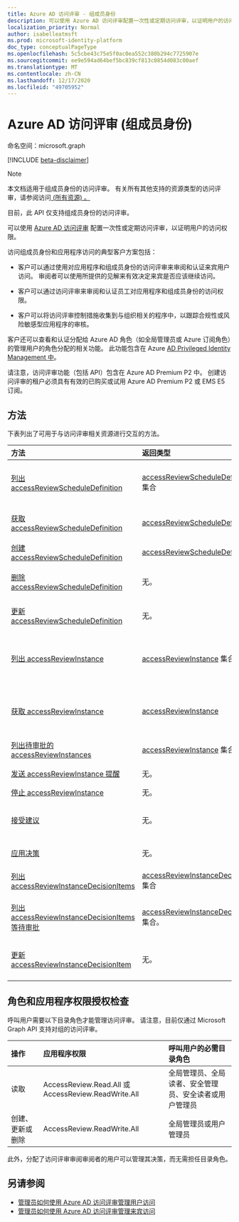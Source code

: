 ```yaml
---
title: Azure AD 访问评审 - 组成员身份
description: 可以使用 Azure AD 访问评审配置一次性或定期访问评审，以证明用户的访问权限。 本文档提供第 2 版 API。
localization_priority: Normal
author: isabelleatmsft
ms.prod: microsoft-identity-platform
doc_type: conceptualPageType
ms.openlocfilehash: 5c5cbe43c75e5f0ac0ea552c380b294c7725907e
ms.sourcegitcommit: ee9e594ad64bef5bc839cf813c0854d083c00aef
ms.translationtype: MT
ms.contentlocale: zh-CN
ms.lasthandoff: 12/17/2020
ms.locfileid: "49705952"
---
```

# <a name="azure-ad-access-reviews-group-memberships"></a>Azure AD 访问评审 (组成员身份) 

命名空间：microsoft.graph

[!INCLUDE [beta-disclaimer](../../includes/beta-disclaimer.md)]

>[!NOTE]
>本文档适用于组成员身份的访问评审。 有关所有其他支持的资源类型的访问评审，请参阅访问[ (所有资源) 。 ](accessreviews-root.md)
>
>目前，此 API 仅支持组成员身份的访问评审。

可以使用 [Azure AD 访问评审](/azure/active-directory/active-directory-azure-ad-controls-access-reviews-overview) 配置一次性或定期访问评审，以证明用户的访问权限。

访问组成员身份和应用程序访问的典型客户方案包括：

- 客户可以通过使用对应用程序和组成员身份的访问评审来审阅和认证来宾用户访问。 审阅者可以使用所提供的见解来有效决定来宾是否应该继续访问。

- 客户可以通过访问评审来审阅和认证员工对应用程序和组成员身份的访问权限。

- 客户可以将访问评审控制措施收集到与组织相关的程序中，以跟踪合规性或风险敏感型应用程序的审核。

客户还可以查看和认证分配给 Azure AD 角色（如全局管理员或 Azure 订阅角色）的管理用户的角色分配的相关功能。  此功能包含在 Azure [AD Privileged Identity Management 中](privilegedidentitymanagement-root.md)。

请注意，访问评审功能（包括 API）包含在 Azure AD Premium P2 中。  创建访问评审的租户必须具有有效的已购买或试用 Azure AD Premium P2 或 EMS E5 订阅。


## <a name="methods"></a>方法

下表列出了可用于与访问评审相关资源进行交互的方法。

| 方法           | 返回类型    |说明|
|:---------------|:--------|:----------|
|[列出 accessReviewScheduleDefinition](../api/accessreviewscheduledefinition-list.md) | [accessReviewScheduleDefinition](accessreviewscheduledefinition.md) 集合 | 列出每个 `accessReviewScheduleDefinition` 。 在一览 `accessReviewInstance` 中不包含关联的实例。 |
|[获取 accessReviewScheduleDefinition](../api/accessreviewscheduledefinition-get.md) | [accessReviewScheduleDefinition](accessreviewscheduledefinition.md) | 获取 `accessReviewScheduleDefinition` 具有指定 ID 的 an。 |
|[创建 accessReviewScheduleDefinition](../api/accessreviewscheduledefinition-create.md) | [accessReviewScheduleDefinition](accessreviewscheduledefinition.md) | 新建 `accessReviewScheduleDefinition`。 |
|[删除 accessReviewScheduleDefinition](../api/accessreviewscheduledefinition-delete.md) | 无。 | 删除 `accessReviewScheduleDefinition` 具有指定 ID 的项。 |
|[更新 accessReviewScheduleDefinition](../api/accessreviewscheduledefinition-update.md) | 无。 | 更新具有指定 `accessReviewScheduleDefinition` ID 的属性。 |
|[列出 accessReviewInstance](../api/accessreviewinstance-list.md) | [accessReviewInstance](accessreviewinstance.md) 集合 | 列出 `accessReviewInstance` 每个特定 `accessReviewScheduleDefinition` 。 在一览 `accessReviewInstanceDecisionItem` 中不包含关联的内容。 |
|[获取 accessReviewInstance](../api/accessreviewinstance-get.md) | [accessReviewInstance](accessreviewinstance.md) | 返回 `accessReviewInstance` 。 `accessReviewScheduleDefinition` 对象中不包括关联的 `accessReviewInstanceDecisionItem` s。 |
|[列出待审批的 accessReviewInstances](../api/accessreviewinstance-pendingaccessreviewinstances.md) | [accessReviewInstance](accessreviewinstance.md) 集合。 | 获取 `accessReviewInstance` 分配给呼叫用户的所有权限。 |
|[发送 accessReviewInstance 提醒](../api/accessreviewinstance-sendreminder.md) | 无。 | 向审阅者发送提醒 `accessReviewInstance` 。 |
|[停止 accessReviewInstance](../api/accessreviewinstance-stop.md) | 无。 | 手动停止 `accessReviewInstance` 。 |
|[接受建议](../api/accessreviewinstance-acceptrecommendations.md) | 无。 | 允许调用用户接受针对他们作为特定审阅者的每个 NotReviewed `accessReviewInstanceDecisionItem` 的决策建议 `accessReviewInstance` 。 |
|[应用决策](../api/accessreviewinstance-applydecisions.md) | 无。 | 手动对一个 应用决策 `accessReviewInstance` 。 |
|[列出 accessReviewInstanceDecisionItems](../api/accessreviewinstancedecisionitem-list.md) | [accessReviewInstanceDecisionItem](accessreviewinstancedecisionitem.md) 集合 | 列出 `accessReviewInstanceDecisionItem` 每个特定 `accessReviewInstance` 。 |
|[列出 accessReviewInstanceDecisionItems 等待审批](../api/accessreviewinstancedecisionitem-listpendingapproval.md) | [accessReviewInstanceDecisionItem](accessreviewinstancedecisionitem.md) 集合。 | 获取 `accessReviewInstanceDecisionItems` 分配给特定呼叫用户的所有内容 `accessReviewInstance` 。 |
|[更新 accessReviewInstanceDecisionItem](../api/accessreviewinstancedecisionitem-update.md) | 无。 | 对于为呼叫用户分配审阅者的任何用户，呼叫用户可以通过修补决策对象 `accessReviewInstanceDecisionItems` 来记录决策。 |

## <a name="role-and-application-permission-authorization-checks"></a>角色和应用程序权限授权检查

呼叫用户需要以下目录角色才能管理访问评审。 请注意，目前仅通过 Microsoft Graph API 支持对组的访问评审。

| 操作 | 应用程序权限 | 呼叫用户的必需目录角色 |
|:------------------|:------------|:--------------------------------------------|
| 读取 | AccessReview.Read.All 或 AccessReview.ReadWrite.All | 全局管理员、全局读者、安全管理员、安全读者或用户管理员 |
| 创建、更新或删除 | AccessReview.ReadWrite.All | 全局管理员或用户管理员 |

此外，分配了访问评审审阅审阅者的用户可以管理其决策，而无需担任目录角色。

## <a name="see-also"></a>另请参阅

- [管理员如何使用 Azure AD 访问评审管理用户访问](/azure/active-directory/active-directory-azure-ad-controls-manage-user-access-with-access-reviews)
- [管理员如何使用 Azure AD 访问评审管理来宾访问](/azure/active-directory/active-directory-azure-ad-controls-manage-guest-access-with-access-reviews)


<!--
{
  "type": "#page.annotation",
  "description": "Service root",
  "keywords": "",
  "section": "documentation",
  "tocPath": "",
  "suppressions": []
}
-->


